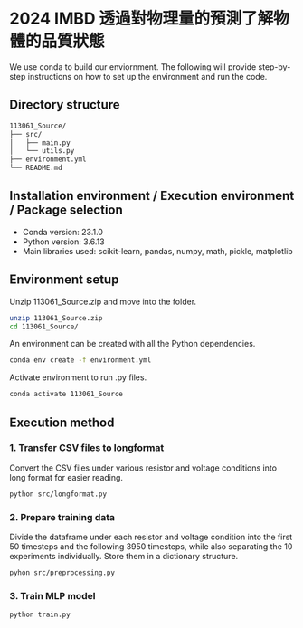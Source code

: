 # 2024 IMBD 透過對物理量的預測了解物體的品質狀態
We use conda to build our enviornment. The following will provide step-by-step instructions on how to set up the environment and run the code.
## Directory structure
```bash
113061_Source/
├── src/
│   ├── main.py
│   └── utils.py
├── environment.yml
└── README.md
```
## Installation environment / Execution environment / Package selection
* Conda version: 23.1.0
* Python version: 3.6.13
* Main libraries used: scikit-learn, pandas, numpy, math, pickle, matplotlib

## Environment setup
Unzip 113061_Source.zip and move into the folder.
```bash
unzip 113061_Source.zip
cd 113061_Source/
```
An environment can be created with all the Python dependencies.
```bash
conda env create -f environment.yml
```
Activate environment to run .py files.
```bash
conda activate 113061_Source
```
## Execution method
### 1. Transfer CSV files to longformat
Convert the CSV files under various resistor and voltage conditions into long format for easier reading.
```bash
python src/longformat.py
```
### 2. Prepare training data
Divide the dataframe under each resistor and voltage condition into the first 50 timesteps and the following 3950 timesteps, while also separating the 10 experiments individually. Store them in a dictionary structure.
```bash
pyhon src/preprocessing.py
```
### 3. Train MLP model
```bash
python train.py
```
